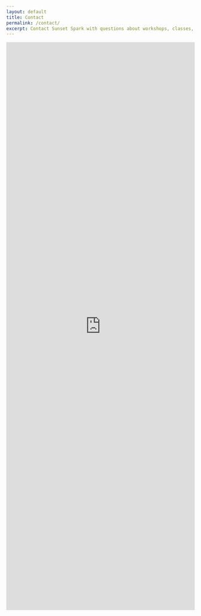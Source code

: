 ```yaml
---
layout: default
title: Contact
permalink: /contact/
excerpt: Contact Sunset Spark with questions about workshops, classes, ideas for collaborating, or anything else.
---
```

<script src="https://static.airtable.com/js/embed/embed_snippet_v1.js"></script>
<iframe class="airtable-embed airtable-dynamic-height" src="https://airtable.com/embed/shrFC4M7tl0Xw9U9b" frameborder="0" onmousewheel="" width="100%" height="1518" style="background: transparent; border: none;"></iframe>

